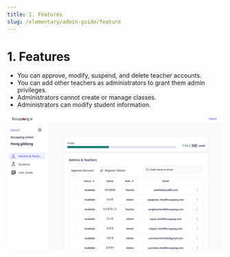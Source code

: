 ```yaml
---
title: 1. Features
slug: /elementary/admin-guide/feature
---
```


# 1. Features

- You can approve, modify, suspend, and delete teacher accounts.
- You can add other teachers as administrators to grant them admin privileges.
- Administrators cannot create or manage classes.
- Administrators can modify student information.

![](/img/en_admin/en_mag_1-1.jpg)
